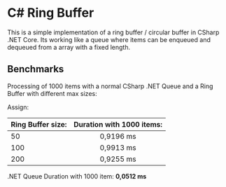 # C# Ring Buffer
This is a simple implementation of a ring buffer / circular buffer in CSharp .NET Core. 
Its working like a queue where items can be enqueued and dequeued from a array with a fixed length.


## Benchmarks
Processing of 1000 items with a normal CSharp .NET Queue and a Ring Buffer with different max sizes:

Assign:

| Ring Buffer size:        | Duration with 1000 items:       |
| ------------- |:------------------------------------------:|
| 50			| 0,9196 ms								     |
| 100			| 0,9913 ms									 |
| 200			| 0,9255 ms									 |

.NET Queue Duration with 1000 item: **0,0512 ms**
